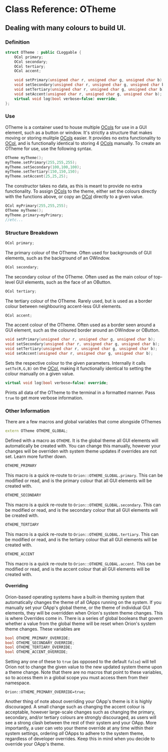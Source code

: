 # Class Reference: OTheme
## Dealing with many colours to build UI.

### Definition
```cpp
struct OTheme : public CLoggable {
	OCol primary;
	OCol secondary;
	OCol tertiary;
	OCol accent;

	void setPrimary(unsigned char r, unsigned char g, unsigned char b);
	void setSecondary(unsigned char r, unsigned char g, unsigned char b);
	void setTertiary(unsigned char r, unsigned char g, unsigned char b);
	void setAccent(unsigned char r, unsigned char g, unsigned char b);
	virtual void log(bool verbose=false) override;
};
```

### Use
OTheme is a container used to house multiple [OCols](https://github.com/RosettaHS/OKit/blob/main/docs/Class%20Reference/OCol.md) for use in a GUI element, such as a button or window.
It's strictly a structure that makes moving or storing mulitple [OCols](https://github.com/RosettaHS/OKit/blob/main/docs/Class%20Reference/OCol.md) easier. It provides no extra functionality to [OCol]((https://github.com/RosettaHS/OKit/blob/main/docs/Class%20Reference/OCol.md)), and is functionally identical to storing 4 [OCols](https://github.com/RosettaHS/OKit/blob/main/docs/Class%20Reference/OCol.md) manually.
To create an OTheme for use, use the following syntax.
```cpp
OTheme myTheme();
myTheme.setPrimary(255,255,255);
myTheme.setSecondary(100,100,100);
myTheme.setTertiary(150,150,150);
myTheme.setAccent(25,25,25);
```
The constructor takes no data, as this is meant to provide no extra functionality.
To assign [OCols](https://github.com/RosettaHS/OKit/blob/main/docs/Class%20Reference/OCol.md) to the theme, either set the colours directly with the functions above, or copy an [OCol]((https://github.com/RosettaHS/OKit/blob/main/docs/Class%20Reference/OCol.md)) directly to a given value.
```cpp
OCol myPrimary(255,255,255);
OTheme myTheme();
myTheme.primary=myPrimary;
//etc...
```

### Structure Breakdown
```cpp
OCol primary;
```
The primary colour of the OTheme. Often used for backgrounds of GUI elements, such as the background of an OWindow.
```cpp
OCol secondary;
```
The secondary colour of the OTheme. Often used as the main colour of top-level GUI elements, such as the face of an OButton.
```cpp
OCol tertiary;
```
The tertiary colour of the OTheme. Rarely used, but is used as a border colour between neighbouring accent-less GUI elements.
```cpp
OCol accent;
```
The accent colour of the OTheme. Often used as a border seen around a GUI element, such as the coloured border around an OWindow or OButton.
```cpp
void setPrimary(unsigned char r, unsigned char g, unsigned char b);
void setSecondary(unsigned char r, unsigned char g, unsigned char b);
void setTertiary(unsigned char r, unsigned char g, unsigned char b);
void setAccent(unsigned char r, unsigned char g, unsigned char b);
```
Sets the respective colour to the given parameters. Internally it calls `setTo(R,G,B)` on the [OCol](https://github.com/RosettaHS/OKit/blob/main/docs/Class%20Reference/OCol.md), making it functionally identical to setting the colour manually on a given value.
```cpp
virtual void log(bool verbose=false) override;
```
Prints all data of the OTheme to the terminal in a formatted manner. Pass `true` to get more verbose information.

### Other Information
There are a few macros and global variables that come alongside OThemes
```cpp
extern OTheme OTHEME_GLOBAL;
```
Defined with a macro as `OTHEME`. It is the global theme all GUI elements will automatically be created with.
You can change this manually, however your changes will be overriden with system theme updates if overrides are not set. Learn more further down.
```cpp
OTHEME_PRIMARY
```
This macro is a quick re-route to `Orion::OTHEME_GLOBAL.primary`. This can be modified or read, and is the primary colour that all GUI elements will be created with.
```cpp
OTHEME_SECONDARY
```
This macro is a quick re-route to `Orion::OTHEME_GLOBAL.secondary`. This can be modified or read, and is the secondary colour that all GUI elements will be created with.
```cpp
OTHEME_TERTIARY
```
This macro is a quick re-route to `Orion::OTHEME_GLOBAL.tertiary`. This can be modified or read, and is the tertiary colour that all GUI elements will be created with.
```cpp
OTHEME_ACCENT
```
This macro is a quick re-route to `Orion::OTHEME_GLOBAL.accent`. This can be modified or read, and is the accent colour that all GUI elements will be created with.

#### Overriding
Orion-based operating systems have a built-in theming system that automatically changes the theme of all OApps running on the system.
If you manually set your OApp's global theme, or the theme of individual GUI elements, they will be overridden when Orion's system theme changes.
This is where Overrides come in. There is a series of global booleans that govern whether a value from the global theme will be reset when Orion's system theme changes.
These variables are
```cpp
bool OTHEME_PRIMARY_OVERRIDE;
bool OTHEME_SECONDARY_OVERRIDE;
bool OTHEME_TERTIARY_OVERRIDE;
bool OTHEME_ACCENT_OVERRIDE;
```
Setting any one of these to `true` (as opposed to the default `false`) will tell Orion not to change the given value to the new updated system theme upon a theme change.
Note that there are no macros that point to these variables, so to access them in a global scope you must access them from their namespace.
```
Orion::OTHEME_PRIMARY_OVERRIDE=true;
```

Another thing of note about overriding your OApp's theme is it is highly discouraged. A small change such as changing the accent colour is acceptable,
however large-scale changes such as changing the primary, secondary, and/or tertiary colours are strongly discouraged, as users will see a strong clash between the rest of their system and your OApp.
More importantly, a user can veto your theme override at any time within their system settings, ordering *all* OApps to adhere to the system theme, regardless of developer overrides.
Keep this in mind when you decide to override your OApp's theme.
